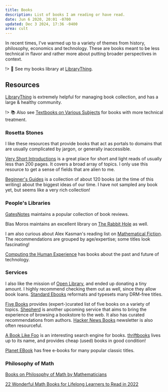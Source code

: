 ```yaml
---
title: Books
description: List of books I am reading or have read.
date: Jun 6 2020, 20:01 -0700
updated: Dec 3 2024, 17:36 -0400
area: cult
---
```


In recent times, I've warmed up to a variety of themes from history, philosophy,
economics and technology. These are
books meant to be less technical in flavor and rather more about putting broader
perspectives in context.

!> :green_book: See my books library at [LibraryThing](https://www.librarything.com/catalog/psiyum).

## Resources

[LibraryThing](https://www.librarything.com/) is extremely helpful for managing book collection, and has a large & healthy community.

!> :books: Also see [Textbooks on Various Subjects](/kb/textbooks-on-various-subjects) for books with more technical treatment.

### Rosetta Stones

I like these resources that provide books that act as portals to domains that
are usually complicated by jargon, or generally inaccessible.

[Very Short Introductions](https://www.veryshortintroductions.com) is a great
place for short and light reads of usually less than 200 pages. It covers a
broad array of topics. I only use this resource to get a sense of fields that
are alien to me.

[Beginner's Guides](https://oneworld-publications.com/series/beginners-guides/)
is a collection of about 120 books (at the time of this writing) about the biggest
ideas of our time. I have not sampled any book yet, but seems like a very rich collection!

### People's Libraries

[GatesNotes](https://www.gatesnotes.com/Books) maintains a popular collection of
book reviews.

Blas Moros maintains an excellent library on [The Rabbit Hole](https://blas.com/library/) as well.

I am also curious about Alex Kasman's reading list on [Mathematical Fiction](https://kasmana.people.cofc.edu/MATHFICT/readinglists.php). The recommendations are grouped by age/expertise; some titles look fascinating!

[Computing the Human Experience](https://computingthehumanexperience.com/books/) has books about the past and future of technology.

### Services

I also like the mission of [Open Library](https://openlibrary.org), and ended up donating a tiny amount. I highly recommend checking them out as well, since they allow book loans. [Standard Ebooks](https://standardebooks.org) reformats and typesets many DRM-free titles.

[Five Books](https://fivebooks.com) provides (expert-)curated list of five books on a variety of topics. [Shepherd](https://shepherd.com/) is another upcoming service that aims to bring the experience of browsing a bookstore to the web. It also has curated recommendations from authors. [Hacker News Books](https://hackernewsbooks.com) newsletter is also often resourceful.

[A Book Like Foo](https://abooklikefoo.com) is an interesting
search engine for books. [thriftbooks](https://www.thriftbooks.com) lives up to its name, and provides cheap (used) books in good condition!

[Planet EBook](https://www.planetebook.com/) has free e-books for many popular classic titles.



### Philosophy of Math

[Books on Philosophy of Math by Mathematicians](https://math.stackexchange.com/questions/4088403/books-on-philosophy-of-math-by-mathematicians/4090476)

[22 Wonderful Math Books for Lifelong Learners to Read in 2022](https://ali.medium.com/22-wonderful-math-books-for-lifelong-learners-to-read-in-2022-71435bf660b1)
